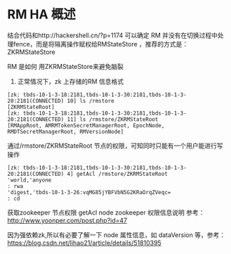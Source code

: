 # RM HA 概述

结合代码和http://hackershell.cn/?p=1174 可以确定
RM 并没有在切换过程中处理fence，而是将隔离操作赋权给RMStateStore ，推荐的方式是：ZKRMStateStore

RM 是如何 用ZKRMStateStore来避免脑裂  
1. 正常情况下，zk 上存储的RM 信息格式  
```
[zk: tbds-10-1-3-18:2181,tbds-10-1-3-30:2181,tbds-10-1-3-20:2181(CONNECTED) 10] ls /rmstore
[ZKRMStateRoot]
[zk: tbds-10-1-3-18:2181,tbds-10-1-3-30:2181,tbds-10-1-3-20:2181(CONNECTED) 11] ls /rmstore/ZKRMStateRoot
[RMAppRoot, AMRMTokenSecretManagerRoot, EpochNode, RMDTSecretManagerRoot, RMVersionNode]
```
通过/rmstore/ZKRMStateRoot 节点的权限，可知同时只能有一个用户能进行写操作
```
[zk: tbds-10-1-3-18:2181,tbds-10-1-3-30:2181,tbds-10-1-3-20:2181(CONNECTED) 4] getAcl /rmstore/ZKRMStateRoot
'world,'anyone
: rwa
'digest,'tbds-10-1-3-26:vqMG85jYBFVbN5G2KRaOrqZVeqc=
: cd
```
获取zookeeper 节点权限 getAcl node
zookeeper 权限信息说明 参考：http://www.yoonper.com/post.php?id=47

因为强依赖zk,所以有必要了解一下 node 属性信息，如 dataVersion 等，参考：https://blog.csdn.net/lihao21/article/details/51810395
